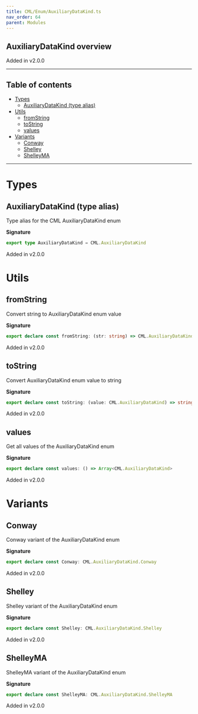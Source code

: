 ```yaml
---
title: CML/Enum/AuxiliaryDataKind.ts
nav_order: 64
parent: Modules
---
```


## AuxiliaryDataKind overview

Added in v2.0.0

---

<h2 class="text-delta">Table of contents</h2>

- [Types](#types)
  - [AuxiliaryDataKind (type alias)](#auxiliarydatakind-type-alias)
- [Utils](#utils)
  - [fromString](#fromstring)
  - [toString](#tostring)
  - [values](#values)
- [Variants](#variants)
  - [Conway](#conway)
  - [Shelley](#shelley)
  - [ShelleyMA](#shelleyma)

---

# Types

## AuxiliaryDataKind (type alias)

Type alias for the CML AuxiliaryDataKind enum

**Signature**

```ts
export type AuxiliaryDataKind = CML.AuxiliaryDataKind
```

Added in v2.0.0

# Utils

## fromString

Convert string to AuxiliaryDataKind enum value

**Signature**

```ts
export declare const fromString: (str: string) => CML.AuxiliaryDataKind | undefined
```

Added in v2.0.0

## toString

Convert AuxiliaryDataKind enum value to string

**Signature**

```ts
export declare const toString: (value: CML.AuxiliaryDataKind) => string
```

Added in v2.0.0

## values

Get all values of the AuxiliaryDataKind enum

**Signature**

```ts
export declare const values: () => Array<CML.AuxiliaryDataKind>
```

Added in v2.0.0

# Variants

## Conway

Conway variant of the AuxiliaryDataKind enum

**Signature**

```ts
export declare const Conway: CML.AuxiliaryDataKind.Conway
```

Added in v2.0.0

## Shelley

Shelley variant of the AuxiliaryDataKind enum

**Signature**

```ts
export declare const Shelley: CML.AuxiliaryDataKind.Shelley
```

Added in v2.0.0

## ShelleyMA

ShelleyMA variant of the AuxiliaryDataKind enum

**Signature**

```ts
export declare const ShelleyMA: CML.AuxiliaryDataKind.ShelleyMA
```

Added in v2.0.0
